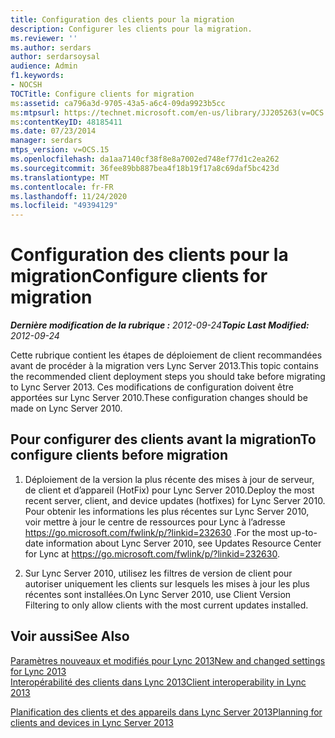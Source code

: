 ```yaml
---
title: Configuration des clients pour la migration
description: Configurer les clients pour la migration.
ms.reviewer: ''
ms.author: serdars
author: serdarsoysal
audience: Admin
f1.keywords:
- NOCSH
TOCTitle: Configure clients for migration
ms:assetid: ca796a3d-9705-43a5-a6c4-09da9923b5cc
ms:mtpsurl: https://technet.microsoft.com/en-us/library/JJ205263(v=OCS.15)
ms:contentKeyID: 48185411
ms.date: 07/23/2014
manager: serdars
mtps_version: v=OCS.15
ms.openlocfilehash: da1aa7140cf38f8e8a7002ed748ef77d1c2ea262
ms.sourcegitcommit: 36fee89bb887bea4f18b19f17a8c69daf5bc423d
ms.translationtype: MT
ms.contentlocale: fr-FR
ms.lasthandoff: 11/24/2020
ms.locfileid: "49394129"
---
```

# <a name="configure-clients-for-migration"></a><span data-ttu-id="68806-103">Configuration des clients pour la migration</span><span class="sxs-lookup"><span data-stu-id="68806-103">Configure clients for migration</span></span>

<div data-xmlns="http://www.w3.org/1999/xhtml">

<div class="topic" data-xmlns="http://www.w3.org/1999/xhtml" data-msxsl="urn:schemas-microsoft-com:xslt" data-cs="https://msdn.microsoft.com/">

<div data-asp="https://msdn2.microsoft.com/asp">



</div>

<div id="mainSection">

<div id="mainBody"><span data-ttu-id="68806-104">

<span> </span></span><span class="sxs-lookup"><span data-stu-id="68806-104">

<span> </span></span></span>

<span data-ttu-id="68806-105">_**Dernière modification de la rubrique :** 2012-09-24_</span><span class="sxs-lookup"><span data-stu-id="68806-105">_**Topic Last Modified:** 2012-09-24_</span></span>

<span data-ttu-id="68806-106">Cette rubrique contient les étapes de déploiement de client recommandées avant de procéder à la migration vers Lync Server 2013.</span><span class="sxs-lookup"><span data-stu-id="68806-106">This topic contains the recommended client deployment steps you should take before migrating to Lync Server 2013.</span></span> <span data-ttu-id="68806-107">Ces modifications de configuration doivent être apportées sur Lync Server 2010.</span><span class="sxs-lookup"><span data-stu-id="68806-107">These configuration changes should be made on Lync Server 2010.</span></span>

<div>

## <a name="to-configure-clients-before-migration"></a><span data-ttu-id="68806-108">Pour configurer des clients avant la migration</span><span class="sxs-lookup"><span data-stu-id="68806-108">To configure clients before migration</span></span>

1.  <span data-ttu-id="68806-109">Déploiement de la version la plus récente des mises à jour de serveur, de client et d’appareil (HotFix) pour Lync Server 2010.</span><span class="sxs-lookup"><span data-stu-id="68806-109">Deploy the most recent server, client, and device updates (hotfixes) for Lync Server 2010.</span></span> <span data-ttu-id="68806-110">Pour obtenir les informations les plus récentes sur Lync Server 2010, voir mettre à jour le centre de ressources pour Lync à l’adresse <https://go.microsoft.com/fwlink/p/?linkid=232630> .</span><span class="sxs-lookup"><span data-stu-id="68806-110">For the most up-to-date information about Lync Server 2010, see Updates Resource Center for Lync at <https://go.microsoft.com/fwlink/p/?linkid=232630>.</span></span>

2.  <span data-ttu-id="68806-111">Sur Lync Server 2010, utilisez les filtres de version de client pour autoriser uniquement les clients sur lesquels les mises à jour les plus récentes sont installées.</span><span class="sxs-lookup"><span data-stu-id="68806-111">On Lync Server 2010, use Client Version Filtering to only allow clients with the most current updates installed.</span></span>

</div>

<div>

## <a name="see-also"></a><span data-ttu-id="68806-112">Voir aussi</span><span class="sxs-lookup"><span data-stu-id="68806-112">See Also</span></span>


[<span data-ttu-id="68806-113">Paramètres nouveaux et modifiés pour Lync 2013</span><span class="sxs-lookup"><span data-stu-id="68806-113">New and changed settings for Lync 2013</span></span>](lync-server-2013-new-and-changed-settings-for-lync-2013.md)  
[<span data-ttu-id="68806-114">Interopérabilité des clients dans Lync 2013</span><span class="sxs-lookup"><span data-stu-id="68806-114">Client interoperability in Lync 2013</span></span>](lync-server-2013-client-interoperability-in-lync-2013.md)  


[<span data-ttu-id="68806-115">Planification des clients et des appareils dans Lync Server 2013</span><span class="sxs-lookup"><span data-stu-id="68806-115">Planning for clients and devices in Lync Server 2013</span></span>](lync-server-2013-planning-for-clients-and-devices.md)  
  

<span data-ttu-id="68806-116"></div>

</div>

<span> </span>

</div>

</div>

</span><span class="sxs-lookup"><span data-stu-id="68806-116"></div>

</div>

<span> </span>

</div>

</div>

</span></span></div>

